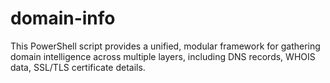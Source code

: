 # domain-info
This PowerShell script provides a unified, modular framework for gathering domain intelligence across multiple layers, including DNS records, WHOIS data, SSL/TLS certificate details.
